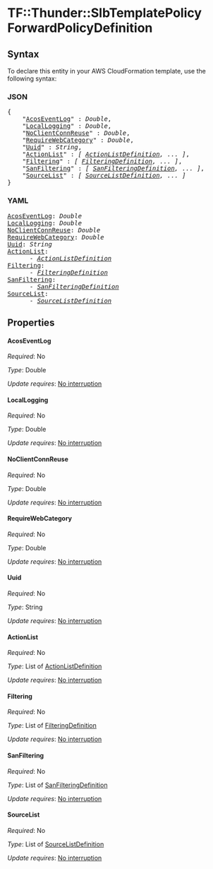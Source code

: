 # TF::Thunder::SlbTemplatePolicy ForwardPolicyDefinition

## Syntax

To declare this entity in your AWS CloudFormation template, use the following syntax:

### JSON

<pre>
{
    "<a href="#acoseventlog" title="AcosEventLog">AcosEventLog</a>" : <i>Double</i>,
    "<a href="#locallogging" title="LocalLogging">LocalLogging</a>" : <i>Double</i>,
    "<a href="#noclientconnreuse" title="NoClientConnReuse">NoClientConnReuse</a>" : <i>Double</i>,
    "<a href="#requirewebcategory" title="RequireWebCategory">RequireWebCategory</a>" : <i>Double</i>,
    "<a href="#uuid" title="Uuid">Uuid</a>" : <i>String</i>,
    "<a href="#actionlist" title="ActionList">ActionList</a>" : <i>[ <a href="actionlistdefinition.md">ActionListDefinition</a>, ... ]</i>,
    "<a href="#filtering" title="Filtering">Filtering</a>" : <i>[ <a href="filteringdefinition.md">FilteringDefinition</a>, ... ]</i>,
    "<a href="#sanfiltering" title="SanFiltering">SanFiltering</a>" : <i>[ <a href="sanfilteringdefinition.md">SanFilteringDefinition</a>, ... ]</i>,
    "<a href="#sourcelist" title="SourceList">SourceList</a>" : <i>[ <a href="sourcelistdefinition.md">SourceListDefinition</a>, ... ]</i>
}
</pre>

### YAML

<pre>
<a href="#acoseventlog" title="AcosEventLog">AcosEventLog</a>: <i>Double</i>
<a href="#locallogging" title="LocalLogging">LocalLogging</a>: <i>Double</i>
<a href="#noclientconnreuse" title="NoClientConnReuse">NoClientConnReuse</a>: <i>Double</i>
<a href="#requirewebcategory" title="RequireWebCategory">RequireWebCategory</a>: <i>Double</i>
<a href="#uuid" title="Uuid">Uuid</a>: <i>String</i>
<a href="#actionlist" title="ActionList">ActionList</a>: <i>
      - <a href="actionlistdefinition.md">ActionListDefinition</a></i>
<a href="#filtering" title="Filtering">Filtering</a>: <i>
      - <a href="filteringdefinition.md">FilteringDefinition</a></i>
<a href="#sanfiltering" title="SanFiltering">SanFiltering</a>: <i>
      - <a href="sanfilteringdefinition.md">SanFilteringDefinition</a></i>
<a href="#sourcelist" title="SourceList">SourceList</a>: <i>
      - <a href="sourcelistdefinition.md">SourceListDefinition</a></i>
</pre>

## Properties

#### AcosEventLog

_Required_: No

_Type_: Double

_Update requires_: [No interruption](https://docs.aws.amazon.com/AWSCloudFormation/latest/UserGuide/using-cfn-updating-stacks-update-behaviors.html#update-no-interrupt)

#### LocalLogging

_Required_: No

_Type_: Double

_Update requires_: [No interruption](https://docs.aws.amazon.com/AWSCloudFormation/latest/UserGuide/using-cfn-updating-stacks-update-behaviors.html#update-no-interrupt)

#### NoClientConnReuse

_Required_: No

_Type_: Double

_Update requires_: [No interruption](https://docs.aws.amazon.com/AWSCloudFormation/latest/UserGuide/using-cfn-updating-stacks-update-behaviors.html#update-no-interrupt)

#### RequireWebCategory

_Required_: No

_Type_: Double

_Update requires_: [No interruption](https://docs.aws.amazon.com/AWSCloudFormation/latest/UserGuide/using-cfn-updating-stacks-update-behaviors.html#update-no-interrupt)

#### Uuid

_Required_: No

_Type_: String

_Update requires_: [No interruption](https://docs.aws.amazon.com/AWSCloudFormation/latest/UserGuide/using-cfn-updating-stacks-update-behaviors.html#update-no-interrupt)

#### ActionList

_Required_: No

_Type_: List of <a href="actionlistdefinition.md">ActionListDefinition</a>

_Update requires_: [No interruption](https://docs.aws.amazon.com/AWSCloudFormation/latest/UserGuide/using-cfn-updating-stacks-update-behaviors.html#update-no-interrupt)

#### Filtering

_Required_: No

_Type_: List of <a href="filteringdefinition.md">FilteringDefinition</a>

_Update requires_: [No interruption](https://docs.aws.amazon.com/AWSCloudFormation/latest/UserGuide/using-cfn-updating-stacks-update-behaviors.html#update-no-interrupt)

#### SanFiltering

_Required_: No

_Type_: List of <a href="sanfilteringdefinition.md">SanFilteringDefinition</a>

_Update requires_: [No interruption](https://docs.aws.amazon.com/AWSCloudFormation/latest/UserGuide/using-cfn-updating-stacks-update-behaviors.html#update-no-interrupt)

#### SourceList

_Required_: No

_Type_: List of <a href="sourcelistdefinition.md">SourceListDefinition</a>

_Update requires_: [No interruption](https://docs.aws.amazon.com/AWSCloudFormation/latest/UserGuide/using-cfn-updating-stacks-update-behaviors.html#update-no-interrupt)

